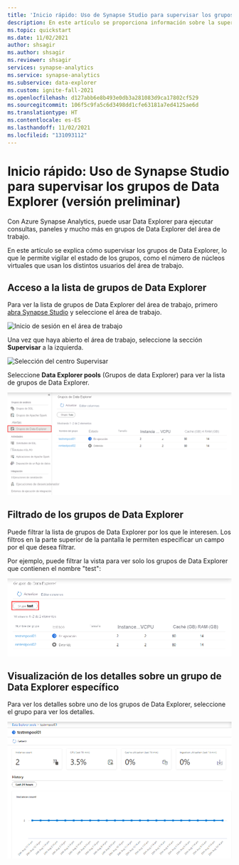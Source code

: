```yaml
---
title: 'Inicio rápido: Uso de Synapse Studio para supervisar los grupos de Data Explorer (versión preliminar)'
description: En este artículo se proporciona información sobre la supervisión de grupos de Data Explorer.
ms.topic: quickstart
ms.date: 11/02/2021
author: shsagir
ms.author: shsagir
ms.reviewer: shsagir
services: synapse-analytics
ms.service: synapse-analytics
ms.subservice: data-explorer
ms.custom: ignite-fall-2021
ms.openlocfilehash: d127abb6e8b493e0db3a281083d9ca17802cf529
ms.sourcegitcommit: 106f5c9fa5c6d3498dd1cfe63181a7ed4125ae6d
ms.translationtype: HT
ms.contentlocale: es-ES
ms.lasthandoff: 11/02/2021
ms.locfileid: "131093112"
---
```

# <a name="quickstart-use-synapse-studio-to-monitor-your-data-explorer-pools-preview"></a>Inicio rápido: Uso de Synapse Studio para supervisar los grupos de Data Explorer (versión preliminar)

Con Azure Synapse Analytics, puede usar Data Explorer para ejecutar consultas, paneles y mucho más en grupos de Data Explorer del área de trabajo.

En este artículo se explica cómo supervisar los grupos de Data Explorer, lo que le permite vigilar el estado de los grupos, como el número de núcleos virtuales que usan los distintos usuarios del área de trabajo.

## <a name="access-data-explorer-pools-list"></a>Acceso a la lista de grupos de Data Explorer

Para ver la lista de grupos de Data Explorer del área de trabajo, primero [abra Synapse Studio](https://web.azuresynapse.net/) y seleccione el área de trabajo.

![Inicio de sesión en el área de trabajo](../monitoring/media/common/login-workspace.png)

Una vez que haya abierto el área de trabajo, seleccione la sección **Supervisar** a la izquierda.

![Selección del centro Supervisar](../monitoring/media/common/left-nav.png)

Seleccione **Data Explorer pools** (Grupos de data Explorer) para ver la lista de grupos de Data Explorer.

![Selección de grupos de Data Explorer](media/monitor-data-explorer-pools/monitor-hub-nav-data-explorer-pools.png)

## <a name="filter-your-data-explorer-pools"></a>Filtrado de los grupos de Data Explorer

Puede filtrar la lista de grupos de Data Explorer por los que le interesen. Los filtros en la parte superior de la pantalla le permiten especificar un campo por el que desea filtrar.

Por ejemplo, puede filtrar la vista para ver solo los grupos de Data Explorer que contienen el nombre "test":

![Filtro de ejemplo](media/monitor-data-explorer-pools/filter-example.png)

## <a name="view-details-about-a-specific-data-explorer-pool"></a>Visualización de los detalles sobre un grupo de Data Explorer específico

Para ver los detalles sobre uno de los grupos de Data Explorer, seleccione el grupo para ver los detalles.

![Detalles del grupo de Data Explorer](media/monitor-data-explorer-pools/data-explorer-pool-details.png)
